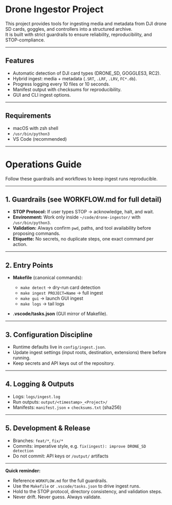 # Drone Ingestor Project

This project provides tools for ingesting media and metadata from DJI drone SD cards, goggles, and controllers into a structured archive.  
It is built with strict guardrails to ensure reliability, reproducibility, and STOP-compliance.

---

## Features
- Automatic detection of DJI card types (DRONE_SD, GOGGLES3, RC2).
- Hybrid ingest: media + metadata (`.SRT`, `.LRF`, `.LRV`, `FC*.db`).
- Progress logging every 10 files or 10 seconds.
- Manifest output with checksums for reproducibility.
- GUI and CLI ingest options.

---

## Requirements
- macOS with zsh shell
- `/usr/bin/python3`
- VS Code (recommended)

---

# Operations Guide

Follow these guardrails and workflows to keep ingest runs reproducible.

---

## 1. Guardrails (see WORKFLOW.md for full detail)
- **STOP Protocol:** If user types STOP → acknowledge, halt, and wait.  
- **Environment:** Work only inside `~/code/drone-ingestor/` with `/usr/bin/python3`.  
- **Validation:** Always confirm `pwd`, paths, and tool availability before proposing commands.  
- **Etiquette:** No secrets, no duplicate steps, one exact command per action.

---

## 2. Entry Points
- **Makefile** (canonical commands):
  - `make detect` → dry-run card detection
  - `make ingest PROJECT=Name` → full ingest
  - `make gui` → launch GUI ingest
  - `make logs` → tail logs

- **.vscode/tasks.json** (GUI mirror of Makefile).

---

## 3. Configuration Discipline
- Runtime defaults live in `config/ingest.json`.
- Update ingest settings (input roots, destination, extensions) there before running.
- Keep secrets and API keys out of the repository.

---

## 4. Logging & Outputs
- Logs: `logs/ingest.log`  
- Run outputs: `output/<timestamp>_<Project>/`  
- Manifests: `manifest.json` + `checksums.txt` (sha256)  

---

## 5. Development & Release
- Branches: `feat/*`, `fix/*`  
- Commits: imperative style, e.g. `fix(ingest): improve DRONE_SD detection`  
- Do not commit: API keys or `/output/` artifacts

---

**Quick reminder:**  
- Reference `WORKFLOW.md` for the full guardrails.  
- Use the `Makefile` or `.vscode/tasks.json` to drive ingest runs.  
- Hold to the STOP protocol, directory consistency, and validation steps.  
- Never drift. Never guess. Always validate.
